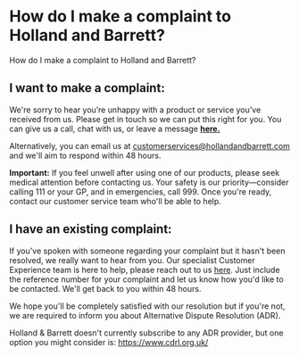 # How do I make a complaint to Holland and Barrett?

How do I make a complaint to Holland and Barrett?
## I want to make a complaint:
We're sorry to hear you’re unhappy with a product or service you’ve received from us. Please get in touch so we can put this right for you. You can give us a call, chat with us, or leave a message [**here.**](/hc/en-gb/articles/20011957983378)  
  
Alternatively, you can email us at [customerservices@hollandandbarrett.com](mailto:customerservices@hollandandbarrett.com) and we'll aim to respond within 48 hours.

**Important:** If you feel unwell after using one of our products, please seek medical attention before contacting us. Your safety is our priority—consider calling 111 or your GP, and in emergencies, call 999. Once you're ready, contact our customer service team who'll be able to help.
## I have an existing complaint:
If you've spoken with someone regarding your complaint but it hasn't been resolved, we really want to hear from you. Our specialist Customer Experience team is here to help, please reach out to us [here](https://hollandandbarretthelp.zendesk.com/hc/en-gb/articles/20011957983378). Just include the reference number for your complaint and let us know how you'd like to be contacted. We'll get back to you within 48 hours.

We hope you'll be completely satisfied with our resolution but if you're not, we are required to inform you about Alternative Dispute Resolution (ADR).

Holland & Barrett doesn't currently subscribe to any ADR provider, but one option you might consider is: <https://www.cdrl.org.uk/>
